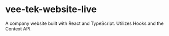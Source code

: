 # vee-tek-website-live
A company website built with React and TypeScript. Utilizes Hooks and the Context API.

